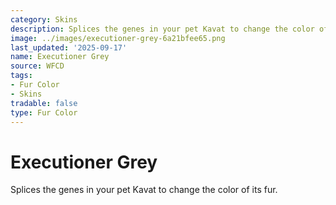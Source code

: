 ```yaml
---
category: Skins
description: Splices the genes in your pet Kavat to change the color of its fur.
image: ../images/executioner-grey-6a21bfee65.png
last_updated: '2025-09-17'
name: Executioner Grey
source: WFCD
tags:
- Fur Color
- Skins
tradable: false
type: Fur Color
---
```


# Executioner Grey

Splices the genes in your pet Kavat to change the color of its fur.

